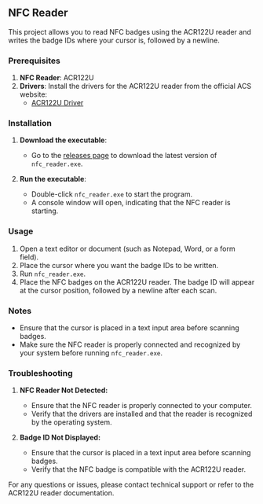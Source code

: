 ## NFC Reader

This project allows you to read NFC badges using the ACR122U reader and writes the badge IDs where your cursor is, followed by a newline.

### Prerequisites

1. **NFC Reader**: ACR122U
2. **Drivers**: Install the drivers for the ACR122U reader from the official ACS website:
   - [ACR122U Driver](https://www.acs.com.hk/en/driver/3/acr122u-usb-nfc-reader/)

### Installation

1. **Download the executable**:
   - Go to the [releases page](https://github.com/<your-username>/<your-repo>/releases) to download the latest version of `nfc_reader.exe`.

2. **Run the executable**:
   - Double-click `nfc_reader.exe` to start the program.
   - A console window will open, indicating that the NFC reader is starting.

### Usage

1. Open a text editor or document (such as Notepad, Word, or a form field).
2. Place the cursor where you want the badge IDs to be written.
3. Run `nfc_reader.exe`.
4. Place the NFC badges on the ACR122U reader. The badge ID will appear at the cursor position, followed by a newline after each scan.

### Notes

- Ensure that the cursor is placed in a text input area before scanning badges.
- Make sure the NFC reader is properly connected and recognized by your system before running `nfc_reader.exe`.

### Troubleshooting

1. **NFC Reader Not Detected:**
   - Ensure that the NFC reader is properly connected to your computer.
   - Verify that the drivers are installed and that the reader is recognized by the operating system.

2. **Badge ID Not Displayed:**
   - Ensure that the cursor is placed in a text input area before scanning badges.
   - Verify that the NFC badge is compatible with the ACR122U reader.

For any questions or issues, please contact technical support or refer to the ACR122U reader documentation.
